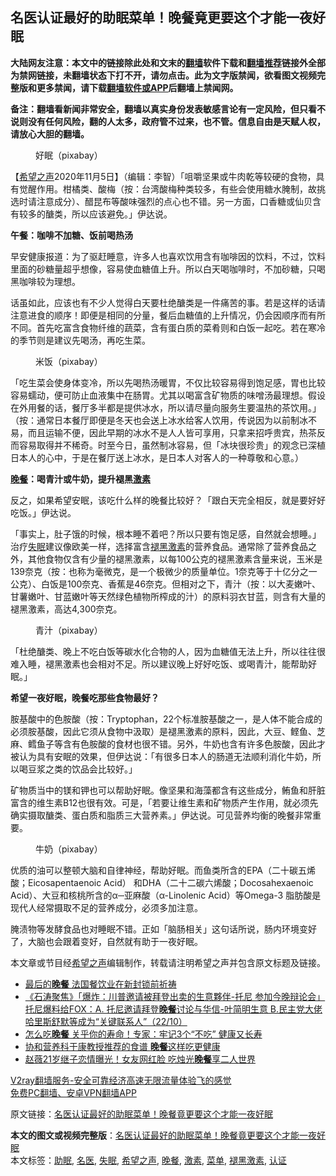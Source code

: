  <h2>名医认证最好的助眠菜单！晚餐竟更要这个才能一夜好眠</h2> <p class="notice"><b>大陆网友注意：本文中的链接除此处和文末的<a href="https://github.com/bannedbook/fanqiang" >翻墙</a>软件下载和<a href="https://github.com/killgcd/justmysocks/blob/master/README.md">翻墙推荐</a>链接外全部为禁网链接，未翻墙状态下打不开，请勿点击。此为文字版禁闻，欲看图文视频完整版和更多禁闻，请下载<a href="https://github.com/bannedbook/fanqiang">翻墙软件或APP</a>后翻墙上禁闻网。</p><p>备注：翻墙看新闻非常安全，翻墙以真实身份发表敏感言论有一定风险，但只看不说则没有任何风险，翻的人太多，政府管不过来，也不管。信息自由是天赋人权，请放心大胆的翻墙。</b></p>  <div class="entry"> <figure><figcaption>好眠（pixabay）</figcaption></figure> <p>【<span class='wp_keywordlink_affiliate'><a href="https://www.soundofhope.org" title="希望之声" target="_blank">希望之声</a></span>2020年11月5日】（编辑：李智）「咀嚼坚果或牛肉乾等较硬的食物，具有觉醒作用。柑橘类、酸梅（按：台湾酸梅种类较多，有些会使用糖水腌制，故挑选时请注意成分）、醋昆布等酸味强烈的点心也不错。另一方面，口香糖或仙贝含有较多的醣类，所以应该避免。」伊达说。</p> <p><strong>午餐：咖啡不加糖、饭前喝热汤</strong></p> <p>早安健康报道：为了驱赶睡意，许多人也喜欢饮用含有咖啡因的饮料，不过，饮料里面的砂糖量超乎想像，容易使血糖值上升。所以白天喝咖啡时，不加砂糖，只喝黑咖啡较为理想。</p> <p>话虽如此，应该也有不少人觉得白天要杜绝醣类是一件痛苦的事。若是这样的话请注意进食的顺序！即便是相同的分量，餐后血糖值的上升情况，仍会因顺序而有所不同。首先吃富含食物纤维的蔬菜，含有蛋白质的菜肴则和白饭一起吃。若在寒冷的季节则是建议先喝汤，再吃生菜。</p>  <figure><figcaption> 米饭（pixabay）</figcaption></figure> <p>「吃生菜会使身体变冷，所以先喝热汤暖胃，不仅比较容易得到饱足感，胃也比较容易蠕动，便可防止血液集中在肠胃。尤其以喝富含矿物质的味噌汤最理想。假设在外用餐的话，餐厅多半都是提供冰水，所以请尽量向服务生要温热的茶饮用。」（按：通常日本餐厅即便是冬天也会送上冰水给客人饮用，传说因为以前制冰不易，而且运输不便，因此早期的冰水不是人人皆可享用，只拿来招呼贵宾，热茶反而容易取得并不稀奇。时至今日，虽然制冰容易，但「冰块很珍贵」的观念已深植日本人的心中，于是在餐厅送上冰水，是日本人对客人的一种尊敬和心意。）</p> <p><strong><a href="https://www.bannedbook.org/bnews/tag/%E6%99%9A%E9%A4%90/" class="st_tag internal_tag" rel="tag" title="标签 晚餐 下的日志">晚餐</a>：喝青汁或牛奶，提升褪黑<a href="https://www.bannedbook.org/bnews/tag/%E6%BF%80%E7%B4%A0/" class="st_tag internal_tag" rel="tag" title="标签 激素 下的日志">激素</a></strong></p> <p>反之，如果希望安眠，该吃什么样的晚餐比较好？「跟白天完全相反，就是要好好吃饭。」伊达说。</p> <p>「事实上，肚子饿的时候，根本睡不着吧？所以只要有饱足感，自然就会想睡。」治疗<a href="https://www.bannedbook.org/bnews/tag/%e5%a4%b1%e7%9c%a0/" class="st_tag internal_tag" rel="tag" title="标签 失眠 下的日志">失眠</a>建议像欧美一样，选择富含<a href="https://www.bannedbook.org/bnews/tag/%E8%A4%AA%E9%BB%91%E6%BF%80%E7%B4%A0/" class="st_tag internal_tag" rel="tag" title="标签 褪黑激素 下的日志">褪黑激素</a>的营养食品。通常除了营养食品之外，其他食物仅含有少量的褪黑激素，以每100公克的褪黑激素含量来说，玉米是139奈克（按：也称为毫微克，是一个极微少的质量单位。1奈克等于十亿分之一公克）、白饭是100奈克、香蕉是46奈克。但相对之下，青汁（按：以大麦嫩叶、甘薯嫩叶、甘蓝嫩叶等天然绿色植物所榨成的汁）的原料羽衣甘蓝，则含有大量的褪黑激素，高达4,300奈克。</p>  <figure><figcaption> 青汁（pixabay）</figcaption></figure> <p>「杜绝醣类、晚上不吃白饭等碳水化合物的人，因为血糖值无法上升，所以往往很难入睡，褪黑激素也会相对不足。所以建议晚上好好吃饭、或喝青汁，能帮助好眠。」</p> <p><strong>希望一夜好眠，晚餐吃那些食物最好？</strong></p> <p>胺基酸中的色胺酸（按：Tryptophan，22个标准胺基酸之一，是人体不能合成的必须胺基酸，因此它须从食物中汲取）是褪黑激素的原料，因此，大豆、鲣鱼、芝麻、鳕鱼子等含有色胺酸的食材也很不错。另外，牛奶也含有许多色胺酸，因此才被认为具有安眠的效果，但伊达说：「有很多日本人的肠道无法顺利消化牛奶，所以喝豆浆之类的饮品会比较好。」</p> <p>矿物质当中的镁和钾也可以帮助好眠。像坚果和海藻都含有这些成分，鲔鱼和肝脏富含的维生素B12也很有效。可是，「若要让维生素和矿物质产生作用，就必须先确实摄取醣类、蛋白质和脂质三大营养素。」伊达说。可见营养均衡的晚餐非常重要。</p>  <figure><figcaption> 牛奶（pixabay）</figcaption></figure> <p>优质的油可以整顿大脑和自律神经，帮助好眠。而鱼类所含的EPA（二十碳五烯酸；Eicosapentaenoic Acid） 和DHA（二十二碳六烯酸；Docosahexaenoic Acid）、大豆和核桃所含的α─亚麻酸（α-Linolenic Acid）等Omega-3 脂肪酸是现代人经常摄取不足的营养成分，必须多加注意。</p> <p>腌渍物等发酵食品也对睡眠不错。正如「脑肠相关」这句话所说，肠内环境变好了，大脑也会跟着变好，自然就有助于一夜好眠。</p> <p>本文章或节目经<a href="https://www.bannedbook.org/bnews/tag/%e5%b8%8c%e6%9c%9b%e4%b9%8b%e5%a3%b0/" class="st_tag internal_tag" rel="tag" title="标签 希望之声 下的日志">希望之声</a>编辑制作，转载请注明希望之声并包含原文标题及链接。</p> <ul class='op-related-articles' title='相关阅读'> <li><a href='https://www.bannedbook.org/bnews/taiwannews/20201031/1423564.html' target='_blank'>最后的<b>晚餐</b> 法国餐饮业在新封锁前祈祷</a></li> <li><a href='https://www.bannedbook.org/bnews/bannedvideo/20201023/1418718.html' target='_blank'>《石涛聚焦》「爆炸：川普邀请被拜登出卖的生意夥伴-托尼 参加今晚辩论会」托尼爆料给FOX：A. 托尼邀请拜登<b>晚餐</b>讨论与华信-叶简明生意 B.民主党大佬哈里斯舒默等成为“关键联系人”（22/10）</a></li> <li><a href='https://www.bannedbook.org/bnews/health/20201019/1416310.html' target='_blank'>怎么吃<b>晚餐</b> 关乎你的寿命！专家：牢记3个“不吃” 健康又长寿</a></li> <li><a href='https://www.bannedbook.org/bnews/health/20201012/1412138.html' target='_blank'>协和营养科于康教授推荐的食谱 <b>晚餐</b>这样吃更健康</a></li> <li><a href='https://www.bannedbook.org/bnews/yule/20201008/1410089.html' target='_blank'>赵薇21岁继子恋情曝光！女友网红脸 吃烛光<b>晚餐</b>享二人世界</a></li> </ul> <p class="texttj"> <a href="https://www.bannedbook.org/forum23/topic22702.html" target="_blank">V2ray翻墙服务-安全可靠经济高速无限流量体验飞的感觉</a><br/> <a href="https://github.com/bannedbook/fanqiang/wiki/%E7%A6%81%E9%97%BB%E7%BD%91%E5%AE%89%E5%8D%93%E7%BF%BB%E5%A2%99%E6%96%B0%E9%97%BBAPP" target="_blank">免费PC翻墙、安卓VPN翻墙APP</a></p><p>原文链接：<a class="src_link"  href="https://www.soundofhope.org/post/276442" target="_blank">名医认证最好的助眠菜单！晚餐竟更要这个才能一夜好眠</a></p> <a name='sharetosocial'></a>       <div><b>本文的图文或视频完整版</b>：<a href='https://www.bannedbook.org/bnews/comments/20201105/1426431.html'>名医认证最好的助眠菜单！晚餐竟更要这个才能一夜好眠</a></div>  </div><!--END ENTRY--> <div class="postfooter"> <div>本文标签：<a href="https://www.bannedbook.org/bnews/tag/%E5%8A%A9%E7%9C%A0/" rel="tag">助眠</a>, <a href="https://www.bannedbook.org/bnews/tag/%e5%90%8d%e5%8c%bb/" rel="tag">名医</a>, <a href="https://www.bannedbook.org/bnews/tag/%e5%a4%b1%e7%9c%a0/" rel="tag">失眠</a>, <a href="https://www.bannedbook.org/bnews/tag/%e5%b8%8c%e6%9c%9b%e4%b9%8b%e5%a3%b0/" rel="tag">希望之声</a>, <a href="https://www.bannedbook.org/bnews/tag/%E6%99%9A%E9%A4%90/" rel="tag">晚餐</a>, <a href="https://www.bannedbook.org/bnews/tag/%E6%BF%80%E7%B4%A0/" rel="tag">激素</a>, <a href="https://www.bannedbook.org/bnews/tag/%E8%8F%9C%E5%8D%95/" rel="tag">菜单</a>, <a href="https://www.bannedbook.org/bnews/tag/%E8%A4%AA%E9%BB%91%E6%BF%80%E7%B4%A0/" rel="tag">褪黑激素</a>, <a href="https://www.bannedbook.org/bnews/tag/%E8%AE%A4%E8%AF%81/" rel="tag">认证</a></div>  </div><!--END POSTFOOTER--> 